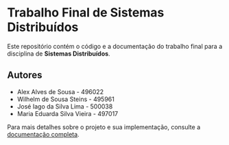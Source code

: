 # Trabalho Final de Sistemas Distribuídos

Este repositório contém o código e a documentação do trabalho final para a disciplina de **Sistemas Distribuídos**.

## Autores

- Alex Alves de Sousa - 496022
- Wilhelm de Sousa Steins - 495961
- José Iago da Silva Lima  - 500038
- Maria Eduarda Silva Vieira - 497017

Para mais detalhes sobre o projeto e sua implementação, consulte a [documentação completa](https://docs.google.com/document/d/1yMTHdZocKPbSNle8xfwYLrmrpApOZY4RhiJjCw3KinE/edit?pli=1).
